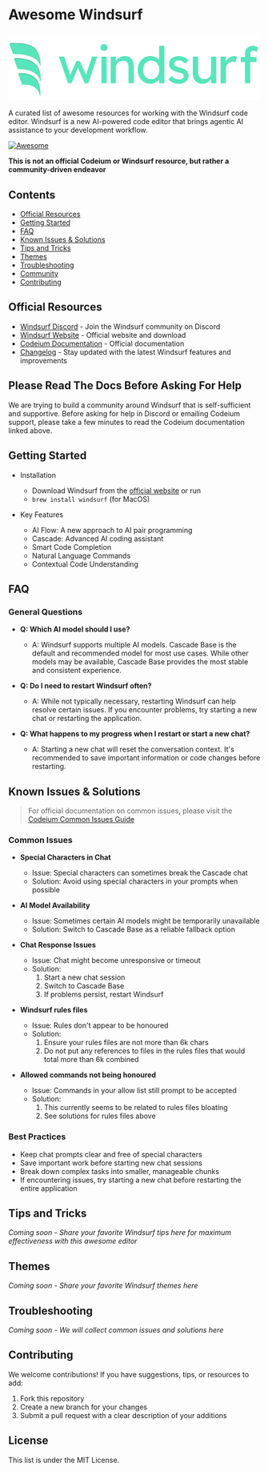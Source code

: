 # Awesome Windsurf

![alt text](windsurf_logo_wordmark.png)

A curated list of awesome resources for working with the Windsurf code editor. Windsurf is a new AI-powered code editor that brings agentic AI assistance to your development workflow.

[![Awesome](https://awesome.re/badge.svg)](https://awesome.re)

**This is not an official Codeium or Windsurf resource, but rather a community-driven endeavor**

## Contents
- [Official Resources](#official-resources)
- [Getting Started](#getting-started)
- [FAQ](#faq)
- [Known Issues & Solutions](#known-issues--solutions)
- [Tips and Tricks](#tips-and-tricks)
- [Themes](#themes)
- [Troubleshooting](#troubleshooting)
- [Community](#community)
- [Contributing](#contributing)

## Official Resources
- [Windsurf Discord](https://discord.com/invite/3XFf78nAx5) - Join the Windsurf community on Discord
- [Windsurf Website](https://www.codeium.com/windsurf) - Official website and download
- [Codeium Documentation](https://docs.codeium.com/getstarted/overview) - Official documentation
- [Changelog](https://codeium.com/changelog) - Stay updated with the latest Windsurf features and improvements

## Please Read The Docs Before Asking For Help

We are trying to build a community around Windsurf that is self-sufficient and supportive. Before asking for help in Discord or emailing Codeium support, please take a few minutes to read the Codeium documentation linked above.

## Getting Started
- Installation
  - Download Windsurf from the [official website](https://www.codeium.com/windsurf) or run
  - `brew install windsurf` (for MacOS)

- Key Features
  - AI Flow: A new approach to AI pair programming
  - Cascade: Advanced AI coding assistant
  - Smart Code Completion
  - Natural Language Commands
  - Contextual Code Understanding

## FAQ

### General Questions
- **Q: Which AI model should I use?**
  - A: Windsurf supports multiple AI models. Cascade Base is the default and recommended model for most use cases. While other models may be available, Cascade Base provides the most stable and consistent experience.

- **Q: Do I need to restart Windsurf often?**
  - A: While not typically necessary, restarting Windsurf can help resolve certain issues. If you encounter problems, try starting a new chat or restarting the application.

- **Q: What happens to my progress when I restart or start a new chat?**
  - A: Starting a new chat will reset the conversation context. It's recommended to save important information or code changes before restarting.

## Known Issues & Solutions

> For official documentation on common issues, please visit the [Codeium Common Issues Guide](https://docs.codeium.com/troubleshooting/common-issues)

### Common Issues
- **Special Characters in Chat**
  - Issue: Special characters can sometimes break the Cascade chat
  - Solution: Avoid using special characters in your prompts when possible
  
- **AI Model Availability**
  - Issue: Sometimes certain AI models might be temporarily unavailable
  - Solution: Switch to Cascade Base as a reliable fallback option
  
- **Chat Response Issues**
  - Issue: Chat might become unresponsive or timeout
  - Solution: 
    1. Start a new chat session
    2. Switch to Cascade Base
    3. If problems persist, restart Windsurf
   
- **Windsurf rules files**
  - Issue: Rules don't appear to be honoured
  - Solution: 
    1. Ensure your rules files are not more than 6k chars
    2. Do not put any references to files in the rules files that would total more than 6k combined

- **Allowed commands not being honoured**
  - Issue: Commands in your allow list still prompt to be accepted
  - Solution: 
    1. This currently seems to be related to rules files bloating
    2. See solutions for rules files above

### Best Practices
- Keep chat prompts clear and free of special characters
- Save important work before starting new chat sessions
- Break down complex tasks into smaller, manageable chunks
- If encountering issues, try starting a new chat before restarting the entire application

## Tips and Tricks
*Coming soon - Share your favorite Windsurf tips here for maximum effectiveness with this awesome editor*

## Themes
*Coming soon - Share your favorite Windsurf themes here*

## Troubleshooting
*Coming soon - We will collect common issues and solutions here*

## Contributing
We welcome contributions! If you have suggestions, tips, or resources to add:
1. Fork this repository
2. Create a new branch for your changes
3. Submit a pull request with a clear description of your additions

## License
This list is under the MIT License.

